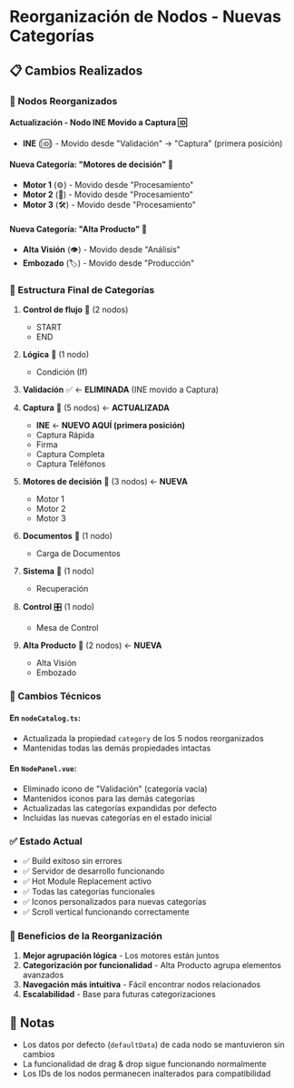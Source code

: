 # Reorganización de Nodos - Nuevas Categorías

## 📋 Cambios Realizados

### 🔄 Nodos Reorganizados

#### **Actualización - Nodo INE Movido a Captura** 🆔
- **INE** (🆔) - Movido desde "Validación" → "Captura" (primera posición)

#### **Nueva Categoría: "Motores de decisión" 🚀**
- **Motor 1** (⚙️) - Movido desde "Procesamiento"
- **Motor 2** (🔧) - Movido desde "Procesamiento"  
- **Motor 3** (🛠️) - Movido desde "Procesamiento"

#### **Nueva Categoría: "Alta Producto" 💎**
- **Alta Visión** (👁️) - Movido desde "Análisis"
- **Embozado** (🏷️) - Movido desde "Producción"

### 🎯 Estructura Final de Categorías

1. **Control de flujo** 🔀 (2 nodos)
   - START
   - END

2. **Lógica** 🧠 (1 nodo)
   - Condición (If)

3. **Validación** ✅ ← **ELIMINADA** (INE movido a Captura)

4. **Captura** 📝 (5 nodos) ← **ACTUALIZADA**
   - **INE** ← **NUEVO AQUÍ (primera posición)**
   - Captura Rápida
   - Firma
   - Captura Completa
   - Captura Teléfonos

5. **Motores de decisión** 🚀 (3 nodos) ← **NUEVA**
   - Motor 1
   - Motor 2
   - Motor 3

6. **Documentos** 📄 (1 nodo)
   - Carga de Documentos

7. **Sistema** 🔧 (1 nodo)
   - Recuperación

8. **Control** 🎛️ (1 nodo)
   - Mesa de Control

9. **Alta Producto** 💎 (2 nodos) ← **NUEVA**
   - Alta Visión
   - Embozado

### 🔧 Cambios Técnicos

#### En `nodeCatalog.ts`:
- Actualizada la propiedad `category` de los 5 nodos reorganizados
- Mantenidas todas las demás propiedades intactas

#### En `NodePanel.vue`:
- Eliminado icono de "Validación" (categoría vacía)
- Mantenidos iconos para las demás categorías
- Actualizadas las categorías expandidas por defecto
- Incluidas las nuevas categorías en el estado inicial

### ✅ Estado Actual
- ✅ Build exitoso sin errores
- ✅ Servidor de desarrollo funcionando
- ✅ Hot Module Replacement activo
- ✅ Todas las categorías funcionales
- ✅ Iconos personalizados para nuevas categorías
- ✅ Scroll vertical funcionando correctamente

### 🎨 Beneficios de la Reorganización
1. **Mejor agrupación lógica** - Los motores están juntos
2. **Categorización por funcionalidad** - Alta Producto agrupa elementos avanzados
3. **Navegación más intuitiva** - Fácil encontrar nodos relacionados
4. **Escalabilidad** - Base para futuras categorizaciones

## 📝 Notas
- Los datos por defecto (`defaultData`) de cada nodo se mantuvieron sin cambios
- La funcionalidad de drag & drop sigue funcionando normalmente
- Los IDs de los nodos permanecen inalterados para compatibilidad
